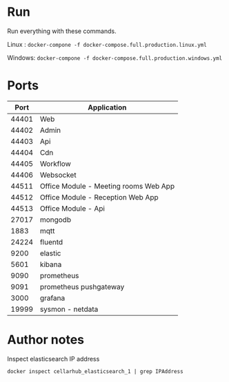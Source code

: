 

# Run

Run everything with these commands.

Linux : `docker-compone -f docker-compose.full.production.linux.yml`

Windows: `docker-compone -f docker-compose.full.production.windows.yml`


# Ports

Port | Application
--- | ---
44401 | Web
44402 | Admin
44403 | Api
44404 | Cdn
44405 | Workflow
44406 | Websocket
44511 | Office Module - Meeting rooms Web App
44512 | Office Module - Reception Web App
44513 | Office Module - Api
27017 | mongodb
1883 | mqtt
24224 | fluentd
9200 | elastic
5601 | kibana
9090 | prometheus
9091 | prometheus pushgateway
3000 | grafana
19999 | sysmon - netdata


# Author notes

Inspect elasticsearch IP address

`docker inspect cellarhub_elasticsearch_1 | grep IPAddress`

